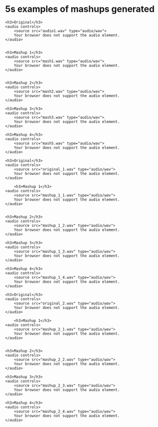 <!DOCTYPE html>
<html lang="en">
<head>
    <meta charset="UTF-8">
    <meta name="viewport" content="width=device-width, initial-scale=1.0">
<!--     <title>Audio Player</title>
</head> -->
<body>
    <h1>5s examples of mashups generated</h1>


    <h3>Original</h3>
    <audio controls>
        <source src="audio1.wav" type="audio/wav">
        Your browser does not support the audio element.
    </audio>


    <h3>Mashup 1</h3>
    <audio controls>
        <source src="mash1.wav" type="audio/wav">
        Your browser does not support the audio element.
    </audio>


    <h3>Mashup 2</h3>
    <audio controls>
        <source src="mash2.wav" type="audio/wav">
        Your browser does not support the audio element.
    </audio>
    
    <h3>Mashup 3</h3>
    <audio controls>
        <source src="mash3.wav" type="audio/wav">
        Your browser does not support the audio element.
    </audio>

    <h3>Mashup 4</h3>
    <audio controls>
        <source src="mash5.wav" type="audio/wav">
        Your browser does not support the audio element.
    </audio>

    <h3>Original</h3>
    <audio controls>
        <source src="original_1.wav" type="audio/wav">
        Your browser does not support the audio element.
    </audio>

        <h3>Mashup 1</h3>
    <audio controls>
        <source src="mashup_1_1.wav" type="audio/wav">
        Your browser does not support the audio element.
    </audio>


    <h3>Mashup 2</h3>
    <audio controls>
        <source src="mashup_1_2.wav" type="audio/wav">
        Your browser does not support the audio element.
    </audio>
    
    <h3>Mashup 3</h3>
    <audio controls>
        <source src="mashup_1_3.wav" type="audio/wav">
        Your browser does not support the audio element.
    </audio>

    <h3>Mashup 4</h3>
    <audio controls>
        <source src="mashup_1_4.wav" type="audio/wav">
        Your browser does not support the audio element.
    </audio>

    <h3>Original</h3>
    <audio controls>
        <source src="original_2.wav" type="audio/wav">
        Your browser does not support the audio element.
    </audio>

        <h3>Mashup 1</h3>
    <audio controls>
        <source src="mashup_2_1.wav" type="audio/wav">
        Your browser does not support the audio element.
    </audio>


    <h3>Mashup 2</h3>
    <audio controls>
        <source src="mashup_2_2.wav" type="audio/wav">
        Your browser does not support the audio element.
    </audio>
    
    <h3>Mashup 3</h3>
    <audio controls>
        <source src="mashup_2_3.wav" type="audio/wav">
        Your browser does not support the audio element.
    </audio>

    <h3>Mashup 4</h3>
    <audio controls>
        <source src="mashup_2_4.wav" type="audio/wav">
        Your browser does not support the audio element.
    </audio>
</body>
</html>
